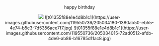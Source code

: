 <!DOCTYPE html>
<html>
<head>
    <title>何欣奕</title>
    <style>
        body {
            text-align:center;
            padding:50px;
        }
    </style>
</head>
<body>
    <p>happy birthday</p>
    <img src="pic.jpeg" />
</body>![t01355f88e1e4d8b1c1](https://user-images.githubusercontent.com/119550736/205034180-1380ab50-eb55-4e74-b5c3-7d5356ace7f7.jpg)

</html>![t01355f88e1e4d8b1c1](https://user-images.githubusercontent.com/119550736/205034015-72ad0512-afdb-4de6-ab86-b16785d11ac8.jpg)
